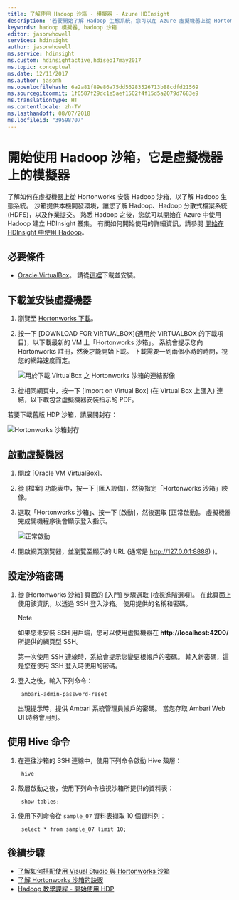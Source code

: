 ```yaml
---
title: 了解使用 Hadoop 沙箱 - 模擬器 - Azure HDInsight
description: '若要開始了解 Hadoop 生態系統，您可以在 Azure 虛擬機器上從 Hortonworks 設定 Hadoop 沙箱。 '
keywords: hadoop 模擬器, hadoop 沙箱
editor: jasonwhowell
services: hdinsight
author: jasonwhowell
ms.service: hdinsight
ms.custom: hdinsightactive,hdiseo17may2017
ms.topic: conceptual
ms.date: 12/11/2017
ms.author: jasonh
ms.openlocfilehash: 6a2a81f89e86a75dd56283526713b88cdfd21569
ms.sourcegitcommit: 1f0587f29dc1e5aef1502f4f15d5a2079d7683e9
ms.translationtype: HT
ms.contentlocale: zh-TW
ms.lasthandoff: 08/07/2018
ms.locfileid: "39598707"
---
```

# <a name="get-started-with-a-hadoop-sandbox-an-emulator-on-a-virtual-machine"></a>開始使用 Hadoop 沙箱，它是虛擬機器上的模擬器

了解如何在虛擬機器上從 Hortonworks 安裝 Hadoop 沙箱，以了解 Hadoop 生態系統。 沙箱提供本機開發環境，讓您了解 Hadoop、Hadoop 分散式檔案系統 (HDFS)，以及作業提交。 熟悉 Hadoop 之後，您就可以開始在 Azure 中使用 Hadoop 建立 HDInsight 叢集。 有關如何開始使用的詳細資訊，請參閱 [開始在 HDInsight 中使用 Hadoop](apache-hadoop-linux-tutorial-get-started.md)。

## <a name="prerequisites"></a>必要條件
* [Oracle VirtualBox](https://www.virtualbox.org/)。 請從[這裡](https://www.virtualbox.org/wiki/Downloads)下載並安裝。



## <a name="download-and-install-the-virtual-machine"></a>下載並安裝虛擬機器
1. 瀏覽至 [Hortonworks 下載](http://hortonworks.com/downloads/#sandbox)。

2. 按一下 [DOWNLOAD FOR VIRTUALBOX]\(適用於 VIRTUALBOX 的下載項目\)，以下載最新的 VM 上「Hortonworks 沙箱」。 系統會提示您向 Hortonworks 註冊，然後才能開始下載。 下載需要一到兩個小時的時間，視您的網路速度而定。
   
    ![用於下載 VirtualBox 之 Hortonworks 沙箱的連結影像](./media/apache-hadoop-emulator-get-started/download-sandbox.png)
3. 從相同網頁中，按一下 [Import on Virtual Box] \(在 Virtual Box 上匯入) 連結，以下載包含虛擬機器安裝指示的 PDF。

若要下載舊版 HDP 沙箱，請展開封存：

![Hortonworks 沙箱封存](./media/apache-hadoop-emulator-get-started/hortonworks-sandbox-archive.png)


## <a name="start-the-virtual-machine"></a>啟動虛擬機器

1. 開啟 [Oracle VM VirtualBox]。
2. 從 [檔案] 功能表中，按一下 [匯入設備]，然後指定「Hortonworks 沙箱」映像。
1. 選取「Hortonworks 沙箱」、按一下 [啟動]，然後選取 [正常啟動]。 虛擬機器完成開機程序後會顯示登入指示。
   
    ![正常啟動](./media/apache-hadoop-emulator-get-started/normal-start.png)
2. 開啟網頁瀏覽器，並瀏覽至顯示的 URL (通常是 http://127.0.0.1:8888) )。

## <a name="set-sandbox-passwords"></a>設定沙箱密碼

1. 從 [Hortonworks 沙箱] 頁面的 [入門] 步驟選取 [檢視進階選項]。 在此頁面上使用該資訊，以透過 SSH 登入沙箱。 使用提供的名稱和密碼。
   
   > [!NOTE]
   > 如果您未安裝 SSH 用戶端，您可以使用虛擬機器在 **http://localhost:4200/** 所提供的網頁型 SSH。
   > 
   
    第一次使用 SSH 連線時，系統會提示您變更根帳戶的密碼。 輸入新密碼，這是您在使用 SSH 登入時使用的密碼。

2. 登入之後，輸入下列命令：
   
        ambari-admin-password-reset
   
    出現提示時，提供 Ambari 系統管理員帳戶的密碼。 當您存取 Ambari Web UI 時將會用到。

## <a name="use-hive-commands"></a>使用 Hive 命令

1. 在連往沙箱的 SSH 連線中，使用下列命令啟動 Hive 殼層：
   
        hive
2. 殼層啟動之後，使用下列命令檢視沙箱所提供的資料表︰
   
        show tables;
3. 使用下列命令從 `sample_07` 資料表擷取 10 個資料列︰
   
        select * from sample_07 limit 10;

## <a name="next-steps"></a>後續步驟
* [了解如何搭配使用 Visual Studio 與 Hortonworks 沙箱](../hdinsight-hadoop-emulator-visual-studio.md)
* [了解 Hortonworks 沙箱的訣竅](http://hortonworks.com/hadoop-tutorial/learning-the-ropes-of-the-hortonworks-sandbox/)
* [Hadoop 教學課程 - 開始使用 HDP](http://hortonworks.com/hadoop-tutorial/hello-world-an-introduction-to-hadoop-hcatalog-hive-and-pig/)


